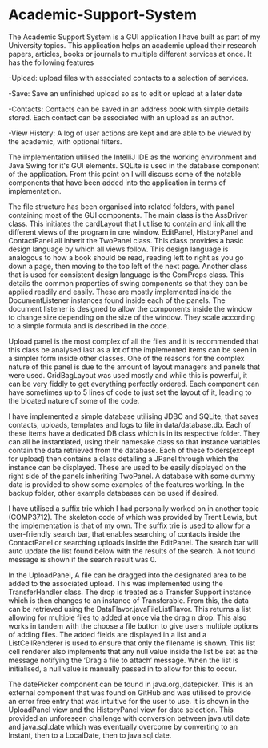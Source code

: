 # Academic-Support-System
The Academic Support System is a GUI application I have built as part of my University topics. This application helps an academic upload their research papers, articles, books or journals to multiple different services at once. It has the following features


-Upload: upload files with associated contacts to a selection of services.

-Save: Save an unfinished upload so as to edit or upload at a later date

-Contacts: Contacts can be saved in an address book with simple details stored. Each contact can be associated with an upload as an author.

-View History: A log of user actions are kept and are able to be viewed by the academic, with optional filters.

The implementation utilised the IntelliJ IDE as the working environment and Java Swing for it's GUI elements. SQLite is used in the database component of the application. From this point on I will discuss some of the notable components that have been added into the application in terms of implementation.

The file structure has been organised into related folders, with panel containing most of the GUI components. The main class is the AssDriver class. This initiates the cardLayout that I utilise to contain and link all the different views of the program in one window. EditPanel, HistoryPanel and ContactPanel all inherit the TwoPanel class. This class provides a basic design language by which all views follow. This design language is analogous to how a book should be read, reading left to right as you go down a page, then moving to the top left of the next page. Another class that is used for consistent design language is the ComProps class. This details the common properties of swing components so that they can be applied readily and easily. These are mostly implemented inside the DocumentListener instances found inside each of the panels. The document listener is designed to allow the components inside the window to change size depending on the size of the window. They scale according to a simple formula and is described in the code. 

Upload panel is the most complex of all the files and it is recommended that this class be analysed last as a lot of the implemented items can be seen in a simpler form inside other classes. One of the reasons for the complex nature of this panel is due to the amount of layout managers and panels that were used. GridBagLayout was used mostly and while this is powerful, it can be very fiddly to get everything perfectly ordered. Each component can have sometimes up to 5 lines of code to just set the layout of it, leading to the bloated nature of some of the code.

I have implemented a simple database utilising JDBC and SQLite, that saves contacts, uploads, templates and logs to file in data/database.db. Each of these items have a dedicated DB class which is in its respective folder. They can all be instantiated, using their namesake class so that instance variables contain the data retrieved from the database. Each of these folders(except for upload) then contains a class detailing a JPanel through which the instance can be displayed. These are used to be easily displayed on the right side of the panels inheriting TwoPanel. A database with some dummy data is provided to show some examples of the features working. In the backup folder, other example databases can be used if desired.

I have utilised a suffix trie which I had personally worked on in another topic (COMP3712). The skeleton code of which was provided by Trent Lewis, but the implementation is that of my own. The suffix trie is used to allow for a user-friendly search bar, that enables searching of contacts inside the ContactPanel or searching uploads inside the EditPanel. The search bar will auto update the list found below with the results of the search. A not found message is shown if the search result was 0.

In the UploadPanel, A file can be dragged into the designated area to be added to the associated upload. This was implemented using the TransferHandler class. The drop is treated as a Transfer Support instance which is then changes to an instance of Transferable. From this, the data can be retrieved using the DataFlavor.javaFileListFlavor. This returns a list allowing for multiple files to added at once via the drag n drop. This also works in tandem with the choose a file button to give users multiple options of adding files. The added fields are displayed in a list and a ListCellRenderer is used to ensure that only the filename is shown. This list cell renderer also implements that any null value inside the list be set as the message notifying the ‘Drag a file to attach’ message. When the list is initialised, a null value is manually passed in to allow for this to occur.

The datePicker component can be found in java.org.jdatepicker. This is an external component that was found on GitHub and was utilised to provide an error free entry that was intuitive for the user to use. It is shown in the UploadPanel view and the HistoryPanel view for date selection. This provided an unforeseen challenge with conversion between java.util.date and java.sql.date which was eventually overcome by converting to an Instant, then to a LocalDate, then to java.sql.date.

